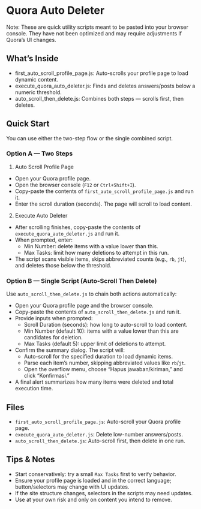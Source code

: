# Quora Auto Deleter

Note: These are quick utility scripts meant to be pasted into your browser console. They have not been optimized and may require adjustments if Quora’s UI changes.

## What’s Inside

- first_auto_scroll_profile_page.js: Auto-scrolls your profile page to load dynamic content.
- execute_quora_auto_deleter.js: Finds and deletes answers/posts below a numeric threshold.
- auto_scroll_then_delete.js: Combines both steps — scrolls first, then deletes.

## Quick Start

You can use either the two-step flow or the single combined script.

### Option A — Two Steps

1) Auto Scroll Profile Page
- Open your Quora profile page.
- Open the browser console (`F12` or `Ctrl+Shift+I`).
- Copy-paste the contents of `first_auto_scroll_profile_page.js` and run it.
- Enter the scroll duration (seconds). The page will scroll to load content.

2) Execute Auto Deleter
- After scrolling finishes, copy-paste the contents of `execute_quora_auto_deleter.js` and run it.
- When prompted, enter:
  - Min Number: delete items with a value lower than this.
  - Max Tasks: limit how many deletions to attempt in this run.
- The script scans visible items, skips abbreviated counts (e.g., `rb`, `jt`), and deletes those below the threshold.

### Option B — Single Script (Auto-Scroll Then Delete)

Use `auto_scroll_then_delete.js` to chain both actions automatically:

- Open your Quora profile page and the browser console.
- Copy-paste the contents of `auto_scroll_then_delete.js` and run it.
- Provide inputs when prompted:
  - Scroll Duration (seconds): how long to auto-scroll to load content.
  - Min Number (default 10): items with a value lower than this are candidates for deletion.
  - Max Tasks (default 5): upper limit of deletions to attempt.
- Confirm the summary dialog. The script will:
  - Auto-scroll for the specified duration to load dynamic items.
  - Parse each item’s number, skipping abbreviated values like `rb`/`jt`.
  - Open the overflow menu, choose “Hapus jawaban/kiriman,” and click “Konfirmasi.”
- A final alert summarizes how many items were deleted and total execution time.

## Files

- `first_auto_scroll_profile_page.js`: Auto-scroll your Quora profile page.
- `execute_quora_auto_deleter.js`: Delete low-number answers/posts.
- `auto_scroll_then_delete.js`: Auto-scroll first, then delete in one run.

## Tips & Notes

- Start conservatively: try a small `Max Tasks` first to verify behavior.
- Ensure your profile page is loaded and in the correct language; button/selectors may change with UI updates.
- If the site structure changes, selectors in the scripts may need updates.
- Use at your own risk and only on content you intend to remove.

